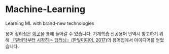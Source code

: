 # Machine-Learning
Learning ML with brand-new technologies

용어 정리집은 [이곳](https://docs.google.com/spreadsheets/d/1UKas1noE_zum5vFJisPLBDtUCL2-NWQQnGpTZseJI6I/edit#gid=1141222175)을 통해 들어갈 수 있습니다.
기계학습 전공용어 번역시 참고하기 위해 [『밑바닥부터 시작하는 딥러닝』(한빛미디어, 2017)](https://github.com/WegraLee/deep-learning-from-scratch)의 용어집에서 아이디어를 얻었습니다.
